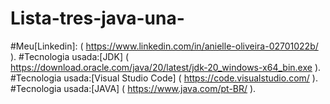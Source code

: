 # Lista-tres-java-una-
#Meu[Linkedin]: ( https://www.linkedin.com/in/anielle-oliveira-02701022b/ ).
#Tecnologia usada:[JDK] ( https://download.oracle.com/java/20/latest/jdk-20_windows-x64_bin.exe ). 
#Tecnologia usada:[Visual Studio Code] ( https://code.visualstudio.com/ ). 
#Tecnologia usada:[JAVA] ( https://www.java.com/pt-BR/ ).

